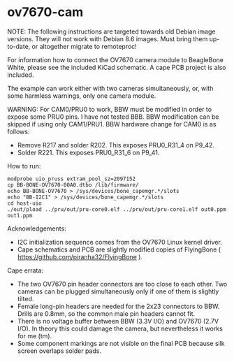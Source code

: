 # ov7670-cam

NOTE: The following instructions are targeted towards old Debian image versions. They will not work with Debian 8.6 images. Must bring them up-to-date, or altogether migrate to remoteproc!

For information how to connect the OV7670 camera module to BeagleBone White, please see the included KiCad schematic. A cape PCB project is also included.

The example can work either with two cameras simultaneously, or, with some harmless warnings, only one camera module.

WARNING: For CAM0/PRU0 to work, BBW must be modified in order to expose some PRU0 pins. I have not tested BBB. BBW modification can be skipped if using only CAM1/PRU1. BBW hardware change for CAM0 is as follows:
 * Remove R217 and solder R202. This exposes PRU0_R31_4 on P9_42.
 * Solder R221. This exposes PRU0_R31_6 on P9_41.

How to run:

	modprobe uio_pruss extram_pool_sz=2097152
	cp BB-BONE-OV7670-00A0.dtbo /lib/firmware/
	echo BB-BONE-OV7670 > /sys/devices/bone_capemgr.*/slots
	echo "BB-I2C1" > /sys/devices/bone_capemgr.*/slots
	cd host-uio
	./out/pload ../pru/out/pru-core0.elf ../pru/out/pru-core1.elf out0.ppm out1.ppm

Acknowledgements:
 * I2C initialization sequence comes from the OV7670 Linux kernel driver.
 * Cape schematics and PCB are slightly modified copies of FlyingBone ( https://github.com/piranha32/FlyingBone ).

Cape errata:
 * The two OV7670 pin header connectors are too close to each other. Two cameras can be plugged simultaneously only if one of them is slightly tilted.
 * Female long-pin headers are needed for the 2x23 connectors to BBW. Drills are 0.8mm, so the common male pin headers cannot fit.
 * There is no voltage buffer between BBW (3.3V I/O) and OV7670 (2.7V I/O). In theory this could damage the camera, but nevertheless it works for me (tm).
 * Some component markings are not visible on the final PCB because silk screen overlaps solder pads.


